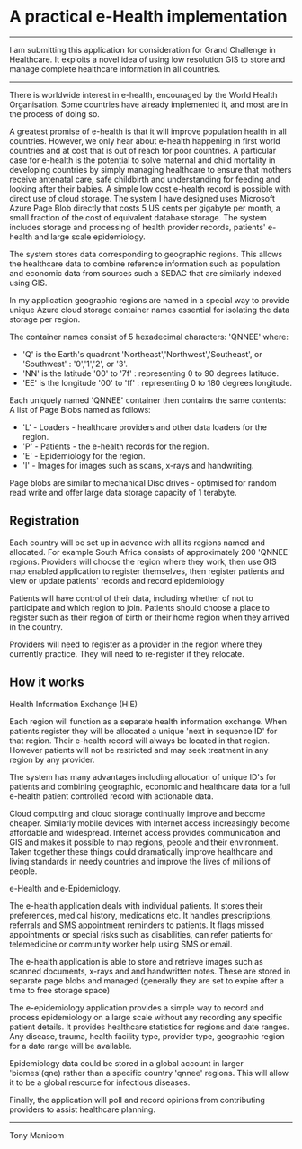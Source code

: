 # A practical e-Health implementation #

----------

I am submitting this application for consideration for Grand Challenge in Healthcare. It exploits a novel idea of using low resolution GIS to store and manage complete healthcare information in all countries.

----------


There is worldwide interest in e-health, encouraged by the World Health Organisation. Some countries have already implemented it, and most are in the process of doing so. 

 A greatest promise of e-health is that it will improve population health in all countries. However, we only hear about e-health happening in first world countries and at cost that is out of reach for poor countries. A particular case for e-health is the potential to solve maternal and child mortality in developing countries by simply managing healthcare to ensure that mothers receive antenatal care, safe childbirth and understanding for feeding and looking after their babies. A simple low cost e-health record is possible with direct use of cloud storage. The system I have designed uses Microsoft Azure Page Blob directly that costs 5 US cents per gigabyte per month, a small fraction of the cost of equivalent database storage. The system includes storage and processing of health provider records, patients' e-health and large scale epidemiology.

The system stores data corresponding to geographic regions. This allows the healthcare data to combine reference information such as population and economic data from sources such a SEDAC that are similarly indexed using GIS.

In my application geographic regions are named in a special way to provide unique Azure cloud storage container names essential for isolating the data storage per region. 

The container names consist of 5 hexadecimal characters: 'QNNEE' where:

- 'Q' is the Earth's quadrant 'Northeast','Northwest','Southeast', or 'Southwest' : '0','1','2', or '3'.
- 'NN' is the latitude '00' to '7f' : representing 0 to 90 degrees latitude.
- 'EE' is the longitude '00' to 'ff' : representing 0 to 180 degrees longitude.

Each uniquely named 'QNNEE' container then contains the same contents:
A list of Page Blobs named as follows:
- 'L' - Loaders - healthcare providers and other data loaders for the region.
- 'P' - Patients - the e-health records for the region.
- 'E' - Epidemiology for the region.
- 'I' - Images for images such as scans, x-rays and handwriting. 

Page blobs are similar to mechanical Disc drives - optimised for random read write and offer large data storage capacity of 1 terabyte.


## Registration ##

Each country will be set up in advance with all its regions named and allocated. For example South Africa consists of approximately 200 'QNNEE' regions. Providers will choose the region where they work, then use GIS map enabled application to register themselves, then register patients and view or update patients' records and record epidemiology

Patients will have control of their data, including whether of not to participate and which region to join. Patients should choose a place to register such as their region of birth or their home region when they arrived in the country.

Providers will need to register as a provider in the region where they currently practice. They will need to re-register if they relocate.

## How it works ##


Health Information Exchange (HIE)

 Each region will function as a separate health information exchange. When patients register they will be allocated a unique 'next in sequence ID' for that region. Their e-health record will always be located in that region. However patients will not be restricted and may seek treatment in any region by any provider.

The system has many advantages including allocation of unique ID's for patients and combining geographic, economic and healthcare data for a full e-health patient controlled record with actionable data. 

Cloud computing and cloud storage continually improve and become cheaper. Similarly mobile devices with Internet access increasingly become affordable and widespread. Internet access provides communication and GIS and makes it possible to map regions, people and their environment. Taken together these things could dramatically improve healthcare and living standards in needy countries and improve the lives of millions of people.

e-Health and e-Epidemiology.

The e-health application deals with individual patients. It stores their preferences, medical history, medications etc. It handles prescriptions, referrals and SMS appointment reminders to patients. It flags missed appointments or special risks such as disabilities, can refer patients for telemedicine or community worker help using SMS or email.

The e-health application is able to store and retrieve images such as scanned documents, x-rays and and handwritten notes. These are stored in separate page blobs and managed (generally they are set to expire after a time to free storage space)

The e-epidemiology application provides a simple way to record and process epidemiology on a large scale without any recording any specific patient details. It provides healthcare statistics for regions and date ranges. Any disease, trauma, health facility type, provider type, geographic region for a date range will be available. 

Epidemiology data could be stored in a global account in larger 'biomes'(qne) rather than a specific country 'qnnee' regions. This will allow it to be a global resource for infectious diseases.

Finally, the application will poll and record opinions from contributing providers to assist healthcare planning. 


----------

Tony Manicom









